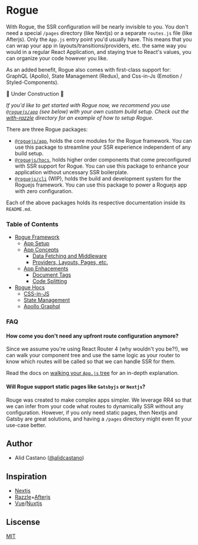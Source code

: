 # Rogue

With Rogue, the SSR configuration will be nearly invisible to you. You don't need a special `/pages` directory (like Nextjs) or a separate `routes.js` file (like Afterjs). Only the `App.js` entry point you'd usually have. This means that you can wrap your app in layouts/transitions/providers, etc. the same way you would in a regular React Application, and staying true to React's values, you can organize your code however you like.

As an added benefit, Rogue also comes with first-class support for: GraphQL (Apollo), State Management (Redux), and Css-in-Js (Emotion / Styled-Components).

🚧 Under Construction 🚧

*If you'd like to get started with Rogue now, we recommend you use [`@roguejs/app`](https://github.com/alidcastano/rogue.js/tree/master/packages/rogue-app) (see below) with your own custom build setup. Check out the [with-razzle](https://github.com/alidcastano/rogue.js/tree/master/examples/with-razzle) directory for an example of how to setup Rogue.*

There are three Rogue packages: 

- [`@roguejs/app`](https://github.com/alidcastano/rogue.js/tree/master/packages/rogue-app), holds the core modules for the Rogue framework. You can use this package to streamline your SSR experience independent of any build setup.
- [`@roguejs/hocs`](https://github.com/alidcastano/rogue.js/tree/master/packages/rogue-hocs), holds
higher order components that come preconfigured with SSR support for Rogue. You can use this package to enhance your application without uncessary SSR boilerplate.
- [`@roguejs/cli`](https://github.com/alidcastano/rogue.js/tree/master/packages/rogue-cli) (WIP), holds the build and development system for the Roguejs framework. You can use this package to power a Roguejs app with zero configuration.

Each of the above packages holds its respective documentation inside its `README.md`.

### Table of Contents

- [Rogue Framework](https://github.com/alidcastano/rogue.js/tree/master/packages/rogue-app)
  - [App Setup](https://github.com/alidcastano/rogue.js/tree/master/packages/rogue-app#app-setup)
  - [App Concepts](https://github.com/alidcastano/rogue.js/tree/master/packages/rogue-app#app-concepts)
    - [Data Fetching and Middleware](https://github.com/alidcastano/rogue.js/tree/master/packages/rogue-app#data-fetching-and-middleware)
    - [Providers, Layouts, Pages, etc.](https://github.com/alidcastano/rogue.js/tree/master/packages/rogue-app#providers-layouts-pages-etc)
  - [App Enhacements](https://github.com/alidcastano/rogue.js/tree/master/packages/rogue-app#app-enhancements)
    - [Document Tags](https://github.com/alidcastano/rogue.js/tree/master/packages/rogue-app#document-tags)
    - [Code Splitting](https://github.com/alidcastano/rogue.js/tree/master/packages/rogue-app#document-tags)
- [Rogue Hocs](https://github.com/alidcastano/rogue.js/tree/master/packages/rogue-hocs)
  - [CSS-in-JS](https://github.com/alidcastano/rogue.js/tree/master/packages/rogue-hocs#css-in-js)
  - [State Management](https://github.com/alidcastano/rogue.js/tree/master/packages/rogue-hocs#state-management)
  - [Apollo Graphql](https://github.com/alidcastano/rogue.js/tree/master/packages/rogue-hocs#apollo-graphql)

### FAQ

#### How come you don't need any upfront route configuration anymore?

Since we assume you're using React Router 4 (why wouldn't you be?!), we can walk your component tree and use the same logic as your router to know which routes will be called so that we can handle SSR for them.

Read the docs on [walking your `App.js` tree](https://github.com/alidcastano/rogue.js/tree/master/packages/rogue-app#walking-your-app-tree) for an in-depth explanation.

#### Will Rogue support static pages like `Gatsbyjs` or `Nextjs`?

Rouge was created to make complex apps simpler. We leverage RR4 so that we can infer from your code what routes to dynamically SSR without any configuration. However, if you only need static pages, then Nextjs and Gatsby are great solutions, and having a `/pages` directory might even fit your use-case better.

## Author

- Alid Castano ([@alidcastano](https://twitter.com/alidcastano))

## Inspiration

- [Nextjs](https://github.com/zeit/next.js/)
- [Razzle](https://github.com/jaredpalmer/razzle)+[Afterjs](https://github.com/jaredpalmer/after.js)
- [Vue](https://github.com/vuejs/vue)/[Nuxtjs](https://github.com/nuxt/nuxt.js)

## Liscense

[MIT](/LICENSE.md)

